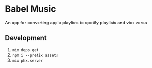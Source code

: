 # Babel Music

An app for converting apple playlists to spotify playlists and vice versa

## Development

1. `mix deps.get`
1. `npm i --prefix assets`
1. `mix phx.server`
